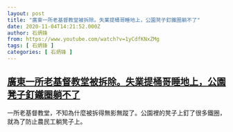 ```yaml
---
layout: post
title: "廣東一所老基督教堂被拆除。失業提桶哥睡地上，公園凳子釘鐵圈躺不了"
date: 2020-11-04T14:21:52.000Z
author: 石炳锋
from: https://www.youtube.com/watch?v=1yCdfKNxZMg
tags: [ 石炳锋 ]
categories: [ 石炳锋 ]
---
```

<!--1604499712000-->
[廣東一所老基督教堂被拆除。失業提桶哥睡地上，公園凳子釘鐵圈躺不了](https://www.youtube.com/watch?v=1yCdfKNxZMg)
------

<div>
一所老基督教堂，不知為什麼被拆得無影無蹤了。公園裡的凳子上釘了很多鐵圈，就為了防止農民工躺凳子上。
</div>
